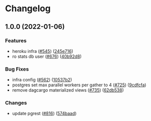 # Changelog

## 1.0.0 (2022-01-06)


### Features

* heroku infra ([#545](https://www.github.com/web3-storage/web3.storage/issues/545)) ([245e716](https://www.github.com/web3-storage/web3.storage/commit/245e7161da9eb95dba76a060437dcb8fb70b35c2))
* ro stats db user ([#676](https://www.github.com/web3-storage/web3.storage/issues/676)) ([40b92d8](https://www.github.com/web3-storage/web3.storage/commit/40b92d82bc19d5fbf2b05c329eca80d12ebc9b61))


### Bug Fixes

* infra config ([#562](https://www.github.com/web3-storage/web3.storage/issues/562)) ([10537b2](https://www.github.com/web3-storage/web3.storage/commit/10537b2217c7eeb760c0f66e48fff22d750ca0ad))
* postgres set max parallel workers per gather to 4 ([#725](https://www.github.com/web3-storage/web3.storage/issues/725)) ([9cdfcfa](https://www.github.com/web3-storage/web3.storage/commit/9cdfcfa51063ae2a9a87cd71a05a6e2d42cea887))
* remove dagcargo materialized views ([#735](https://www.github.com/web3-storage/web3.storage/issues/735)) ([62db538](https://www.github.com/web3-storage/web3.storage/commit/62db5383f39e7d3e3484ccb51bd4eb3de816bcfd))


### Changes

* update pgrest ([#816](https://www.github.com/web3-storage/web3.storage/issues/816)) ([574baad](https://www.github.com/web3-storage/web3.storage/commit/574baad961c3a4524212ad7a27c30d150ca150c0))
